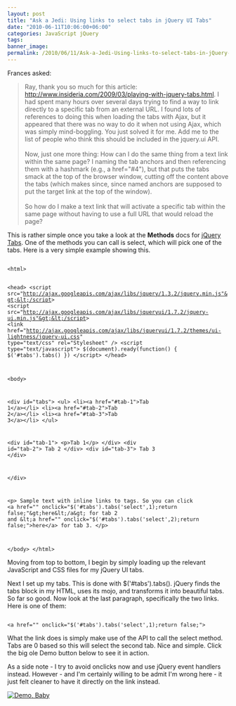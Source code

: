 ```yaml
---
layout: post
title: "Ask a Jedi: Using links to select tabs in jQuery UI Tabs"
date: "2010-06-11T10:06:00+06:00"
categories: JavaScript jQuery 
tags: 
banner_image: 
permalink: /2010/06/11/Ask-a-Jedi-Using-links-to-select-tabs-in-jQuery-UI-Tabs
---
```


Frances asked:
<p>
<blockquote>
Ray, thank you so much for this article:
<a href="http://www.insideria.com/2009/03/playing-with-jquery-tabs.html
">http://www.insideria.com/2009/03/playing-with-jquery-tabs.html</a>. I had spent many hours over several days trying to find a way to link
directly to a specific tab from an external URL. I found lots of references
to doing this when loading the tabs with Ajax, but it appeared that there
was no way to do it when not using Ajax, which was simply mind-boggling. You
just solved it for me. Add me to the list of people who think this should be
included in the jquery.ui API.
<br/><br/>
Now, just one more thing: How can I do the same thing from a text link
within the same page? I naming the tab anchors and then referencing them
with a hashmark (e.g., a href="#4"), but that puts the tabs smack at the top
of the browser window, cutting off the content above the tabs (which makes
since, since named anchors are supposed to put the target link at the top of
the window).
<br/><br/>
So how do I make a text link that will activate a specific tab within the
same page without having to use a full URL that would reload the page?
</blockquote>
<!--more-->
<p>
This is rather simple once you take a look at the <b>Methods</b> docs for <a href="http://jqueryui.com/demos/tabs/">jQuery Tabs</a>. One of the methods you can call is select, which will pick one of the tabs. Here is a very simple example showing this.
<p>

<code>
&lt;html&gt;

&lt;head&gt;
&lt;script src="http://ajax.googleapis.com/ajax/libs/jquery/1.3.2/jquery.min.js"&gt;&lt;/script&gt;
&lt;script src="http://ajax.googleapis.com/ajax/libs/jqueryui/1.7.2/jquery-ui.min.js"&gt;&lt;/script&gt;
&lt;link href="http://ajax.googleapis.com/ajax/libs/jqueryui/1.7.2/themes/ui-lightness/jquery-ui.css" type="text/css" rel="Stylesheet" /&gt;
&lt;script type="text/javascript"&gt;
$(document).ready(function() {
	$('#tabs').tabs()
})
&lt;/script&gt;
&lt;/head&gt;

&lt;body&gt;

&lt;div id="tabs"&gt;
&lt;ul&gt;
  &lt;li&gt;&lt;a href="#tab-1"&gt;Tab 1&lt;/a&gt;&lt;/li&gt;
  &lt;li&gt;&lt;a href="#tab-2"&gt;Tab 2&lt;/a&gt;&lt;/li&gt;
  &lt;li&gt;&lt;a href="#tab-3"&gt;Tab 3&lt;/a&gt;&lt;/li&gt;
&lt;/ul&gt;

&lt;div id="tab-1"&gt; 
  &lt;p&gt;Tab 1&lt;/p&gt;
&lt;/div&gt;
&lt;div id="tab-2"&gt;
Tab 2
&lt;/div&gt;
&lt;div id="tab-3"&gt;
Tab 3
&lt;/div&gt;

&lt;/div&gt;

&lt;p&gt;
Sample text with inline links to tags. So you can 
click &lt;a href="" onclick="$('#tabs').tabs('select',1);return false;"&gt;here&lt;/a&gt; for tab 2 
and &lt;a href="" onclick="$('#tabs').tabs('select',2);return false;"&gt;here&lt;/a&gt; for tab 3.
&lt;/p&gt;

&lt;/body&gt;
&lt;/html&gt;
</code>

<p>

Moving from top to bottom, I begin by simply loading up the relevant JavaScript and CSS files for my jQuery UI tabs. 

<p>

Next I set up my tabs. This is done with $('#tabs').tabs(). jQuery finds the tabs block in my HTML, uses its mojo, and transforms it into beautiful tabs. So far so good. Now look at the last paragraph, specifically the two links. Here is one of them:

<p>

<code>
&lt;a href="" onclick="$('#tabs').tabs('select',1);return false;"&gt;
</code>

<p>

What the link does is simply make use of the API to call the select method. Tabs are 0 based so this will select the second tab. Nice and simple. Click the big ole Demo button below to see it in action.

<p>

As a side note - I try to avoid onclicks now and use jQuery event handlers instead. However - and I'm certainly willing to be admit I'm wrong here - it just felt cleaner to have it directly on the link instead.

<p>

<a href="http://www.raymondcamden.com/demos/june112010/test5.cfm"><img src="https://static.raymondcamden.com/images/cfjedi/icon_128.png" title="Demo, Baby" border="0"></a>